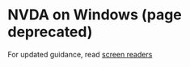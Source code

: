 # NVDA on Windows (page deprecated)

For updated guidance, read [screen readers](screen-readers.md)
